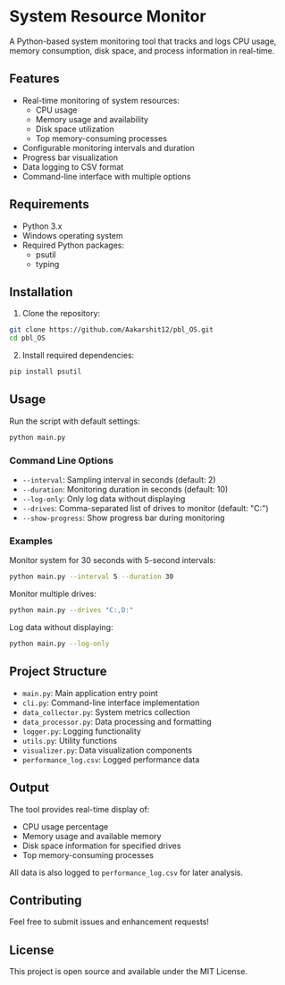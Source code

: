 # System Resource Monitor

A Python-based system monitoring tool that tracks and logs CPU usage, memory consumption, disk space, and process information in real-time.

## Features

- Real-time monitoring of system resources:
  - CPU usage
  - Memory usage and availability
  - Disk space utilization
  - Top memory-consuming processes
- Configurable monitoring intervals and duration
- Progress bar visualization
- Data logging to CSV format
- Command-line interface with multiple options

## Requirements

- Python 3.x
- Windows operating system
- Required Python packages:
  - psutil
  - typing

## Installation

1. Clone the repository:
```bash
git clone https://github.com/Aakarshit12/pbl_OS.git
cd pbl_OS
```

2. Install required dependencies:
```bash
pip install psutil
```

## Usage

Run the script with default settings:
```bash
python main.py
```

### Command Line Options

- `--interval`: Sampling interval in seconds (default: 2)
- `--duration`: Monitoring duration in seconds (default: 10)
- `--log-only`: Only log data without displaying
- `--drives`: Comma-separated list of drives to monitor (default: "C:")
- `--show-progress`: Show progress bar during monitoring

### Examples

Monitor system for 30 seconds with 5-second intervals:
```bash
python main.py --interval 5 --duration 30
```

Monitor multiple drives:
```bash
python main.py --drives "C:,D:"
```

Log data without displaying:
```bash
python main.py --log-only
```

## Project Structure

- `main.py`: Main application entry point
- `cli.py`: Command-line interface implementation
- `data_collector.py`: System metrics collection
- `data_processor.py`: Data processing and formatting
- `logger.py`: Logging functionality
- `utils.py`: Utility functions
- `visualizer.py`: Data visualization components
- `performance_log.csv`: Logged performance data

## Output

The tool provides real-time display of:
- CPU usage percentage
- Memory usage and available memory
- Disk space information for specified drives
- Top memory-consuming processes

All data is also logged to `performance_log.csv` for later analysis.

## Contributing

Feel free to submit issues and enhancement requests!

## License

This project is open source and available under the MIT License. 